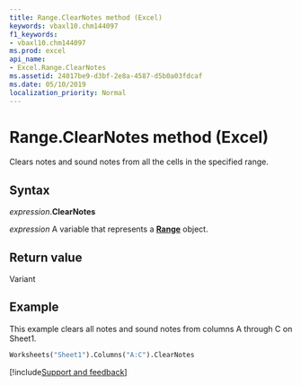 ```yaml
---
title: Range.ClearNotes method (Excel)
keywords: vbaxl10.chm144097
f1_keywords:
- vbaxl10.chm144097
ms.prod: excel
api_name:
- Excel.Range.ClearNotes
ms.assetid: 24017be9-d3bf-2e8a-4587-d5b0a03fdcaf
ms.date: 05/10/2019
localization_priority: Normal
---
```



# Range.ClearNotes method (Excel)

Clears notes and sound notes from all the cells in the specified range.


## Syntax

_expression_.**ClearNotes**

_expression_ A variable that represents a **[Range](excel.range(object).md)** object.


## Return value

Variant


## Example

This example clears all notes and sound notes from columns A through C on Sheet1.

```vb
Worksheets("Sheet1").Columns("A:C").ClearNotes
```




[!include[Support and feedback](~/includes/feedback-boilerplate.md)]